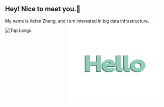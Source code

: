 <!--
**kefan-zheng/kefan-zheng** is a ✨ _special_ ✨ repository because its `README.md` (this file) appears on your GitHub profile.
-->
## Hey! Nice to meet you.👋
My name is Kefan Zheng, and I am interested in big data infrastructure.
<img src="./img/hello-languages.gif" alt="hello" width = "296" height = "259" align=right />

![Top Langs](https://github-readme-stats.vercel.app/api/top-langs/?username=kefan-zheng&layout=donut)
